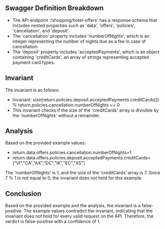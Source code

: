 ## Swagger Definition Breakdown
- The API endpoint '/shopping/hotel-offers' has a response schema that includes nested properties such as 'data', 'offers', 'policies', 'cancellation', and 'deposit'.
- The 'cancellation' property includes 'numberOfNights', which is an integer representing the number of nights due as a fee in case of cancellation.
- The 'deposit' property includes 'acceptedPayments', which is an object containing 'creditCards', an array of strings representing accepted payment card types.

## Invariant
The invariant is as follows:
- Invariant: size(return.policies.deposit.acceptedPayments.creditCards[]) % return.policies.cancellation.numberOfNights == 0
- This invariant checks if the size of the 'creditCards' array is divisible by the 'numberOfNights' without a remainder.

## Analysis
Based on the provided example values:
- return.data.offers.policies.cancellation.numberOfNights=1
- return.data.offers.policies.deposit.acceptedPayments.creditCards=["VI","CA","AX","DC","IK","EC","XS"]

The 'numberOfNights' is 1, and the size of the 'creditCards' array is 7. Since 7 % 1 is not equal to 0, the invariant does not hold for this example.

## Conclusion
Based on the provided example and the analysis, the invariant is a false-positive. The example values contradict the invariant, indicating that the invariant does not hold for every valid request on the API. Therefore, the verdict is false-positive with a confidence of 1.
